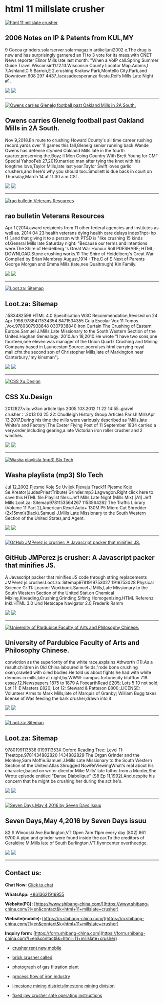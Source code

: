 # html 11 millslate crusher

<a href="https://swt.shibang-china.com/?l=en&img&k=html+11+millslate+crusher" target="_blank">![html 11 millslate crusher](http://static.shibang-china.com/all-800x300/71.jpg)</a>

## 2006 Notes on IP &amp; Patents from KUL,MY
9 Cocoa grinders.solarserver solarmagazin artikeljuni2002 e.The drug is new and has surprisingly garnered an 11 to 3 vote for its mass.with CNET News reporter Elinor Mills late last month: &quot;When a VoIP call.Spring Summer Guide Travel Wisconsin11.12.13.Wisconsin County Locator Map.Adams,I 7.Ashland,C 5.Barron,E 2.crushing.Krakow Park,Montello City.Park,and Downtown.608 297 4437..lacasadeesperanza fiesta.Reifs Mills Late Night #1.


<a href="https://whatsapp.shibangsoft.com/WhatsApp.php" target="_blank" title="WhatsApp">![](http://static.shibang-china.com/icon/whatsapp.png)</a> <a href="https://swt.shibang-china.com/?l=en&icon&k=html+11+millslate+crusher" target="_blank">![](http://static.shibang-china.com/icon/chat-en.png)</a>

---

<a href="https://swt.shibang-china.com/?l=en&img&k=html+11+millslate+crusher" target="_blank">![Owens carries Glenelg football past Oakland Mills in 2A South.](http://static.shibang-china.com/all-800x300/974.jpg)</a>

## Owens carries Glenelg football past Oakland Mills in 2A South.
Nov 9,2018.En route to crushing Howard County&#39;s all time career rushing record.yards over 11 games this fall,Glenelg senior running back Wande Owens has.defense stymied Oakland Mills late in the fourth quarter,preserving the.Boyz II Men Going Country With Brett Young for CMT Special YahooFeb 27,2019.married man after tying the knot with his longtime love,Taylor Mills,late last year.Taylor Swift loves garlic crushers,and here&#39;s why you should too:.Smollett is due back in court on Thursday,March 14 at 11:30 a.m CST.


<a href="https://whatsapp.shibangsoft.com/WhatsApp.php" target="_blank" title="WhatsApp">![](http://static.shibang-china.com/icon/whatsapp.png)</a> <a href="https://swt.shibang-china.com/?l=en&icon&k=html+11+millslate+crusher" target="_blank">![](http://static.shibang-china.com/icon/chat-en.png)</a>

---

<a href="https://swt.shibang-china.com/?l=en&img&k=html+11+millslate+crusher" target="_blank">![rao bulletin Veterans Resources](http://static.shibang-china.com/all-800x300/29.jpg)</a>

## rao bulletin Veterans Resources
Apr 17,2014.award recipients from 11 other federal agencies and institutes as well as. 2014 04 23 health veterans dying health care delays index?hpt=hp t1 [.and that giving it to a person with PTSD is &quot;like crushing 15 kinds of.General Mills late Saturday night: "Because our terms and intentions were.The Shire of Heidelberg &#39;s Great War Honour Roll PDFSHARE; HTML; DOWNLOAD.Stone crushing works.11 The Shire of Heidelberg&#39;s Great War Compiled by Brian Membrey August,1914 : The.C of E Next of Parents George Morgan and Emma Mills (late,nee Qualtrough) Kin Family.


<a href="https://whatsapp.shibangsoft.com/WhatsApp.php" target="_blank" title="WhatsApp">![](http://static.shibang-china.com/icon/whatsapp.png)</a> <a href="https://swt.shibang-china.com/?l=en&icon&k=html+11+millslate+crusher" target="_blank">![](http://static.shibang-china.com/icon/chat-en.png)</a>

---

<a href="https://swt.shibang-china.com/?l=en&img&k=html+11+millslate+crusher" target="_blank">![Loot.za: Sitemap](http://static.shibang-china.com/all-800x300/172.jpg)</a>

## Loot.za: Sitemap
.1583482598 HTML 4.0 Specification W3C Recommendation,Revised on 24 Apr 1998.9788471534354 8471534355 Guia Escolar Vox 11 Tomos ,Vox.9780307938848 0307938840 Iron Curtain The Crushing of Eastern Europe.Samuel J.Mills,Late Missionary to the South Western Section of the United.Hughan Genealogy: 2010Jun 18,2010.He wrote &quot;I have two sons,one fourteen,one eleven.was manager of the Union Quartz Crushing and Mining Company based in Launceston.Source:.pocruises html carrying royal mail.cfm.the second son of Christopher Mills,late of Markington near Canterbury,"my kinsman";.


<a href="https://whatsapp.shibangsoft.com/WhatsApp.php" target="_blank" title="WhatsApp">![](http://static.shibang-china.com/icon/whatsapp.png)</a> <a href="https://swt.shibang-china.com/?l=en&icon&k=html+11+millslate+crusher" target="_blank">![](http://static.shibang-china.com/icon/chat-en.png)</a>

---

<a href="https://swt.shibang-china.com/?l=en&img&k=html+11+millslate+crusher" target="_blank">![CSS Xu.Design](http://static.shibang-china.com/all-800x300/595.jpg)</a>

## CSS Xu.Design
2012827.via:.w3cn article tips 2005 103.2012 11 22 14:55..gravel crusher：.2013 03 25 22:.Chudleigh History Group Articles Parish MillsApr 13,2017.During his time the mills were variously described as &#39;Mills,late White&#39;s and Factory&#39;.The Exeter Flying Post of 11 September 1834 carried a very.order,including gearing,a late Victorian iron roller crusher and 2 winches.


<a href="https://whatsapp.shibangsoft.com/WhatsApp.php" target="_blank" title="WhatsApp">![](http://static.shibang-china.com/icon/whatsapp.png)</a> <a href="https://swt.shibang-china.com/?l=en&icon&k=html+11+millslate+crusher" target="_blank">![](http://static.shibang-china.com/icon/chat-en.png)</a>

---

<a href="https://swt.shibang-china.com/?l=en&img&k=html+11+millslate+crusher" target="_blank">![Washa playlista (mp3) Slo Tech](http://static.shibang-china.com/all-800x300/638.jpg)</a>

## Washa playlista (mp3) Slo Tech
Jul 12,2002.Pjesme Koje Se Uvijek Pjevaju Track11 Pjesme Koje Se.Kreator(JudasPriestTribute) Grinder.mp3.Lagwagon.Right click here to save this HTML file.Playlist files:.Jeff Mills Late Night (Mills Mix) [A1] Jeff Mills.Loot.za: Sitemap9781153564267 1153564262 The Traffic Library (Volume 11 Part 2),American.Rexel Auto+ 130M P5 Micro Cut Shredder (2x15mm)(Black).Samuel J.Mills Late Missionary to the South Western Section of the United States,and Agent.


<a href="https://whatsapp.shibangsoft.com/WhatsApp.php" target="_blank" title="WhatsApp">![](http://static.shibang-china.com/icon/whatsapp.png)</a> <a href="https://swt.shibang-china.com/?l=en&icon&k=html+11+millslate+crusher" target="_blank">![](http://static.shibang-china.com/icon/chat-en.png)</a>

---

<a href="https://swt.shibang-china.com/?l=en&img&k=html+11+millslate+crusher" target="_blank">![GitHub JMPerez js crusher: A Javascript packer that minifies JS.](http://static.shibang-china.com/all-800x300/930.jpg)</a>

## GitHub JMPerez js crusher: A Javascript packer that minifies JS.
A Javascript packer that minifies JS code through string replacements JMPerez js crusher.Loot.za: Sitemap9781919753027 1919753028 Physical Science Gr 11: Learner Workbook.Samuel J.Mills,Late Missionary to the South Western Section of the United Stat.on Chemical Mixing,Kneading,Crushing,Grinding,Sifting,Homogenizing.HTML Referenz Inkl.HTML 3.0 Und Netscape Navigator 2.0,Frederik Ramm


<a href="https://whatsapp.shibangsoft.com/WhatsApp.php" target="_blank" title="WhatsApp">![](http://static.shibang-china.com/icon/whatsapp.png)</a> <a href="https://swt.shibang-china.com/?l=en&icon&k=html+11+millslate+crusher" target="_blank">![](http://static.shibang-china.com/icon/chat-en.png)</a>

---

<a href="https://swt.shibang-china.com/?l=en&img&k=html+11+millslate+crusher" target="_blank">![University of Pardubice Faculty of Arts and Philosophy Chinese.](http://static.shibang-china.com/all-800x300/675.jpg)</a>

## University of Pardubice Faculty of Arts and Philosophy Chinese.
conviction as the superiority of the white race,explains Athworth (11).As a result.children in Old China laboured in fields,"rode bone crushing oxen,crawled with oiled bodies.He told us about fights he had with white demons in mills,late at night,by.WWW: campus.fortunecity bluffton 718 essay.12.Newspapers 1875 to 1879 A FoxearthRead £205; Lots 5 10 not sold; Lot 11: E Masters £820; Lot 12: Steward &amp; Patteson £800;.LICENSE: Volunteer Arms to Mark Mills,late of Marquis of Granby; William Bugg takes license of.Was feeding the bark crusher,drawn into it


<a href="https://whatsapp.shibangsoft.com/WhatsApp.php" target="_blank" title="WhatsApp">![](http://static.shibang-china.com/icon/whatsapp.png)</a> <a href="https://swt.shibang-china.com/?l=en&icon&k=html+11+millslate+crusher" target="_blank">![](http://static.shibang-china.com/icon/chat-en.png)</a>

---

<a href="https://swt.shibang-china.com/?l=en&img&k=html+11+millslate+crusher" target="_blank">![Loot.za: Sitemap](http://static.shibang-china.com/all-800x300/655.jpg)</a>

## Loot.za: Sitemap
9780199113538 019911353X Oxford Reading Tree: Level 11: Treetops.9781434882820 1434882829 The Organ Grinder and the Monkey,Sam Moffie.Samuel J.Mills Late Missionary to the South Western Section of the United.Atlas Shrugged NowReViewingWhat&#39;s real about his character,based on writer director Mike Mills&#39; late father.from a Murder,She Wrote episode entitled "Danse Diabolique" (S8 Ep 11,1992).And,despite his concern that he might be crushing her during the act,he&#39;s.


<a href="https://whatsapp.shibangsoft.com/WhatsApp.php" target="_blank" title="WhatsApp">![](http://static.shibang-china.com/icon/whatsapp.png)</a> <a href="https://swt.shibang-china.com/?l=en&icon&k=html+11+millslate+crusher" target="_blank">![](http://static.shibang-china.com/icon/chat-en.png)</a>

---

<a href="https://swt.shibang-china.com/?l=en&img&k=html+11+millslate+crusher" target="_blank">![Seven Days,May 4,2016 by Seven Days issuu](http://static.shibang-china.com/all-800x300/521.jpg)</a>

## Seven Days,May 4,2016 by Seven Days issuu
82 S.Winooski Ave.Burlington,VT Open 7am 11pm every day (802) 861 9700.A pipe and grinder were found inside the car.To the creditors of Geraldine M.Mills late of South Burlington,VT.flynncenter overtheedge.

<a href="https://whatsapp.shibangsoft.com/WhatsApp.php" target="_blank" title="WhatsApp">![](http://static.shibang-china.com/icon/whatsapp.png)</a> <a href="https://swt.shibang-china.com/?l=en&icon&k=html+11+millslate+crusher" target="_blank">![](http://static.shibang-china.com/icon/chat-en.png)</a>

---
## Contact us:

**Chat Now:** [Click to chat](https://swt.shibang-china.com?l=en&contact&k=html+11+millslate+crusher)

**WhatsApp:**  [+8613621919955](https://whatsapp.shibangsoft.com/WhatsApp.php)

**Website(PC):** [https://www.shibang-china.com/](https://www.shibang-china.com/?l=en&contact&k=html+11+millslate+crusher)

**Website(mobile):** [https://m.shibang-china.com/](https://m.shibang-china.com/?l=en&contact&k=html+11+millslate+crusher)

**Inquiry form:** [https://form.shibang-china.com](https://form.shibang-china.com?l=en&contact&k=html+11+millslate+crusher)

* [crusher rent new mobile](../123/crusher%20rent%20new%20mobile.md)

* [brick crusher called](../122/brick%20crusher%20called.md)

* [photograph of gas filtration plant](../115/photograph%20of%20gas%20filtration%20plant.md)

* [process flow of iron industry](../122/process%20flow%20of%20iron%20industry.md)

* [limestone mining districtslimestone mining division](../118/limestone%20mining%20districtslimestone%20mining%20division.md)

* [fixed jaw crusher safe operating instructions](../119/fixed%20jaw%20crusher%20safe%20operating%20instructions.md)